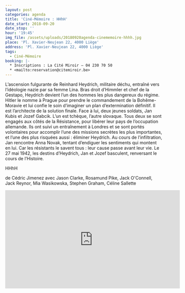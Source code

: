 ```yaml
---
layout: post
categories: agenda
title: 'Ciné-Mémoire : HHhH'
date_start: 2018-09-20
date_stop: ''
hour: '19:45'
img_file: /assets/uploads/20180920agenda-cinememoire-hhhh.jpg
place: 'Pl. Xavier-Neujean 22, 4000 Liège'
address: 'Pl. Xavier-Neujean 22, 4000 Liège'
tags:
  - Ciné-Mémoire
booking: |-
  * Inscriptions : La Cité Miroir – 04 230 70 50
  * <mailto:reservation@citemiroir.be>
---
```

L’ascension fulgurante de Reinhard Heydrich, militaire déchu, entraîné vers l’idéologie nazie par sa femme Lina. Bras droit d’Himmler et chef de la Gestapo, Heydrich devient l’un des hommes les plus dangereux du régime. Hitler le nomme à Prague pour prendre le commandement de la Bohême-Moravie et lui confie le soin d’imaginer un plan d’extermination définitif. Il est l’architecte de la solution finale. Face à lui, deux jeunes soldats, Jan Kubis et Jozef Gabcik. L’un est tchèque, l’autre slovaque. Tous deux se sont engagés aux côtés de la Résistance, pour libérer leur pays de l’occupation allemande. Ils ont suivi un entraînement à Londres et se sont portés volontaires pour accomplir l’une des missions secrètes les plus importantes, et l’une des plus risquées aussi : éliminer Heydrich. Au cours de l’infiltration, Jan rencontre Anna Novak, tentant d’endiguer les sentiments qui montent en lui. Car les résistants le savent tous : leur cause passe avant leur vie. Le 27 mai 1942, les destins d’Heydrich, Jan et Jozef basculent, renversant le cours de l’Histoire.



HHhH

de Cédric Jimenez avec Jason Clarke, Rosamund Pike, Jack O'Connell, Jack Reynor, Mia Wasikowska, Stephen Graham, Céline Sallette

<iframe width="560" height="315" src="https://www.youtube.com/embed/5p73U7QRBS4" frameborder="0" allow="accelerometer; autoplay; encrypted-media; gyroscope; picture-in-picture" allowfullscreen></iframe>
